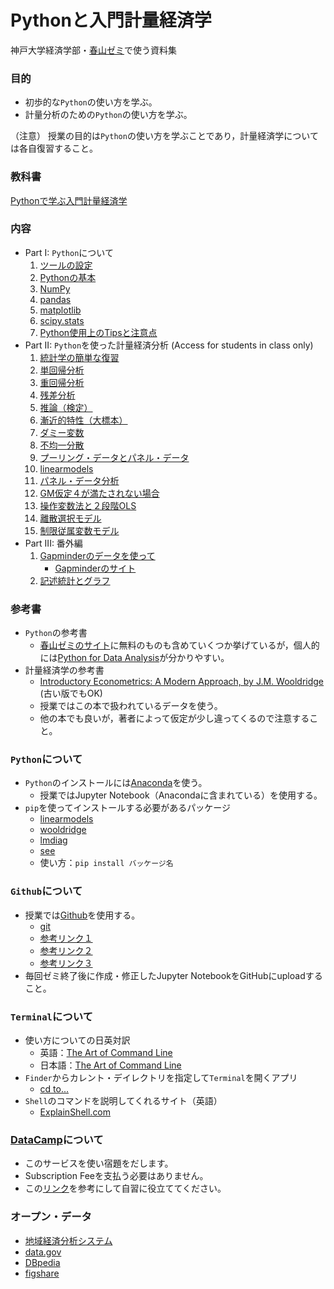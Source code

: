 # Pythonと入門計量経済学

神戸大学経済学部・[春山ゼミ](https://haruyama-kobeu.github.io)で使う資料集

### 目的
* 初歩的な`Python`の使い方を学ぶ。
* 計量分析のための`Python`の使い方を学ぶ。

（注意）
授業の目的は`Python`の使い方を学ぶことであり，計量経済学については各自復習すること。

### 教科書
[Pythonで学ぶ入門計量経済学](https://haruyama-kobeu.github.io/book_etrics/docs/introduction.html)

### 内容
* Part I: `Python`について
  1. [ツールの設定](https://nbviewer.jupyter.org/github/Haruyama-KobeU/Py4Basics/blob/master/0_Preparations_blank.ipynb)
  1. [Pythonの基本](https://nbviewer.jupyter.org/github/Haruyama-KobeU/Py4Basics/blob/master/1_Python_Basics_blank.ipynb)
  1. [NumPy](https://nbviewer.jupyter.org/github/Haruyama-KobeU/Py4Basics/blob/master/2_NumPy_blank.ipynb)
  1. [pandas](https://nbviewer.jupyter.org/github/Haruyama-KobeU/Py4Basics/blob/master/3_Pandas_blank.ipynb)
  1. [matplotlib](https://nbviewer.jupyter.org/github/Haruyama-KobeU/Py4Basics/blob/master/4_Matplotlib_blank.ipynb)
  1. [scipy.stats](https://nbviewer.jupyter.org/github/Haruyama-KobeU/Py4Basics/blob/master/5_SciPy_stats_blank.ipynb)
  1. [Python使用上のTipsと注意点](https://github.com/Haruyama-KobeU/Py4Basics/blob/master/6_things_to_note_blank.ipynb)
* Part II: `Python`を使った計量経済分析 (Access for students in class only)
  1. [統計学の簡単な復習](https://github.com/Haruyama-KobeU/Py4Etrics/blob/master/7_Review_of_Statistics_blank.ipynb)
  1. [単回帰分析](https://github.com/Haruyama-KobeU/Py4Etrics/blob/master/8_Simple_Regression_blank.ipynb)
  1. [重回帰分析](https://github.com/Haruyama-KobeU/Py4Etrics/blob/master/9_Multiple_Regression_blank.ipynb)
  1. [残差分析](https://github.com/Haruyama-KobeU/Py4Etrics/blob/master/10_Residuals_blank.ipynb)
  1. [推論（検定）](https://github.com/Haruyama-KobeU/Py4Etrics/blob/master/11_Inference_blank.ipynb)
  1. [漸近的特性（大標本）](https://github.com/Haruyama-KobeU/Py4Etrics/blob/master/12_Asymptotics_blank.ipynb)
  1. [ダミー変数](https://github.com/Haruyama-KobeU/Py4Etrics/blob/master/13_Dummies_blank.ipynb)
  1. [不均一分散](https://github.com/Haruyama-KobeU/Py4Etrics/blob/master/14_Heteroskedasticity_blank.ipynb)
  1. [プーリング・データとパネル・データ](https://github.com/Haruyama-KobeU/Py4Etrics/blob/master/15_Pooling_blank.ipynb)
  1. [linearmodels](https://github.com/Haruyama-KobeU/Py4Etrics/blob/master/16_linearmodels_blank.ipynb)
  1. [パネル・データ分析](https://github.com/Haruyama-KobeU/Py4Etrics/blob/master/17_Panel_blank.ipynb)
  1. [GM仮定４が満たされない場合](https://github.com/Haruyama-KobeU/Py4Etrics/blob/master/18_Zero_Conditional_Mean_blank.ipynb)
  1. [操作変数法と２段階OLS](https://github.com/Haruyama-KobeU/Py4Etrics/blob/master/19_IV2SLS_blank.ipynb)
  1. [離散選択モデル](https://github.com/Haruyama-KobeU/Py4Etrics/blob/master/20_LogitProbit_blank.ipynb)
  1. [制限従属変数モデル](https://github.com/Haruyama-KobeU/Py4Etrics/blob/master/21_TruncregTobitHeckit_blank.ipynb)
* Part III: 番外編
  1. [Gapminderのデータを使って](https://nbviewer.jupyter.org/github/Haruyama-KobeU/Py4Basics/blob/master/Gapminder_blank.ipynb)
      * [Gapminderのサイト](https://www.gapminder.org)
  1. [記述統計とグラフ](https://nbviewer.jupyter.org/github/Haruyama-KobeU/Py4Basics/blob/master/Descriptive_stats_vs_Graphs_blank.ipynb)

### 参考書
* `Python`の参考書
  * [春山ゼミのサイト](https://haruyama-kobeu.github.io/#Python)に無料のものも含めていくつか挙げているが，個人的には[Python for Data Analysis](https://op.lib.kobe-u.ac.jp/opac/opac_search/?lang=0&amode=2&cmode=0&smode=0&kywd=Python+for+Data+Analysis)が分かりやすい。
* 計量経済学の参考書
  * [Introductory Econometrics: A Modern Approach, by J.M. Wooldridge](https://op.lib.kobe-u.ac.jp/opac/opac_search/?lang=0&amode=2&cmode=0&smode=0&kywd=Introductory+Econometrics%3A+A+Modern+Approach) (古い版でもOK)
  * 授業ではこの本で扱われているデータを使う。
  * 他の本でも良いが，著者によって仮定が少し違ってくるので注意すること。

### `Python`について
* `Python`のインストールには[Anaconda](https://www.anaconda.com/distribution/)を使う。
  * 授業ではJupyter Notebook（Anacondaに含まれている）を使用する。
* `pip`を使ってインストールする必要があるパッケージ
  * [linearmodels](https://pypi.org/project/linearmodels/)
  * [wooldridge](https://pypi.org/project/wooldridge/)
  * [lmdiag](https://pypi.org/project/lmdiag/)
  * [see](https://pypi.org/project/see/)
  * 使い方：`pip install バッケージ名`

### `Github`について
* 授業では[Github](https://github.com)を使用する。
  * [git](https://git-scm.com)
  * [参考リンク１](https://happygitwithr.com/install-git.html)
  * [参考リンク２](https://employment.en-japan.com/engineerhub/entry/2017/01/31/110000)
  * [参考リンク３](https://qiita.com/nnahito/items/565f8755e70c51532459)
* 毎回ゼミ終了後に作成・修正したJupyter NotebookをGitHubにuploadすること。

### `Terminal`について
* 使い方についての日英対訳
  * 英語：[The Art of Command Line](https://github.com/jlevy/the-art-of-command-line)
  * 日本語：[The Art of Command Line](https://github.com/jlevy/the-art-of-command-line/blob/master/README-ja.md)
* `Finder`からカレント・デイレクトリを指定して`Terminal`を開くアプリ
  * [cd to...](https://github.com/jbtule/cdto)
* `Shell`のコマンドを説明してくれるサイト（英語）
  * [ExplainShell.com](https://explainshell.com)

### [DataCamp](https://www.datacamp.com)について
* このサービスを使い宿題をだします。
* Subscription Feeを支払う必要はありません。
* この[リンク](https://haruyama-kobeu.github.io/#DataCamp)を参考にして自習に役立ててください。

### オープン・データ
* [地域経済分析システム](https://resas.go.jp/)
* [data.gov](https://www.data.gov)
* [DBpedia](https://wiki.dbpedia.org)
* [figshare](https://figshare.com)
